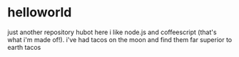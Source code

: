 # helloworld
just another repository
hubot here i like node.js and coffeescript (that's what i'm made of!).
i've had tacos on the moon and find them far superior to earth tacos
